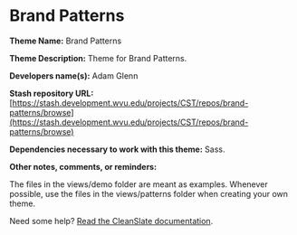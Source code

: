 Brand Patterns
==================

**Theme Name:** Brand Patterns

**Theme Description:** Theme for Brand Patterns.

**Developers name(s):** Adam Glenn

**Stash repository URL:** [https://stash.development.wvu.edu/projects/CST/repos/brand-patterns/browse](https://stash.development.wvu.edu/projects/CST/repos/brand-patterns/browse)

**Dependencies necessary to work with this theme:** Sass.

**Other notes, comments, or reminders:**

The files in the views/demo folder are meant as examples. Whenever possible, use the files in the views/patterns folder when creating your own theme.

Need some help? [Read the CleanSlate documentation](https://github.com/wvuweb/cleanslate-toolkit/wiki).